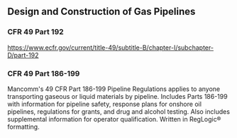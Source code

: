 
## Design and Construction of Gas Pipelines

### CFR 49 Part 192

<https://www.ecfr.gov/current/title-49/subtitle-B/chapter-I/subchapter-D/part-192>

### CFR 49 Part 186-199

Mancomm's 49 CFR Part 186-199 Pipeline Regulations applies to anyone transporting gaseous or liquid materials by pipeline. Includes Parts 186-199 with information for pipeline safety, response plans for onshore oil pipelines, regulations for grants, and drug and alcohol testing. Also includes supplemental information for operator qualification. Written in RegLogic® formatting.
